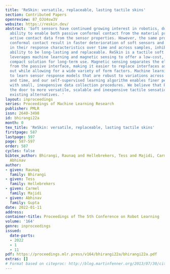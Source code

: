 ```yaml
---
title: 'ReSkin: versatile, replaceable, lasting tactile skins'
section: Contributed Papers
openreview: 87_OJU4sw3V
website: https://reskin.dev/
abstract: 'Soft sensors have continued growing interest in robotics, due to their
  ability to enable both passive conformal contact from the material properties and
  active contact data from the sensor properties. However, the same properties of
  conformal contact result in faster deterioration of soft sensors and larger variations
  in their response characteristics over time and across samples, inhibiting their
  ability to be long-lasting and replaceable. ReSkin is a tactile soft sensor that
  leverages machine learning and magnetic sensing to offer a low-cost, diverse and
  compact solution for long-term use. Magnetic sensing separates the electronic circuitry
  from the passive interface, making it easier to replace interfaces as they wear
  out while allowing for a wide variety of form factors. Machine learning allows us
  to learn sensor response models that are robust to variations across fabrication
  and time, and our self-supervised learning algorithm enables finer performance enhancement
  with small, inexpensive data collection procedures. We believe that ReSkin opens
  the door to more versatile, scalable and inexpensive tactile sensation modules than
  existing alternatives. '
layout: inproceedings
series: Proceedings of Machine Learning Research
publisher: PMLR
issn: 2640-3498
id: bhirangi22a
month: 0
tex_title: 'ReSkin: versatile, replaceable, lasting tactile skins'
firstpage: 587
lastpage: 597
page: 587-597
order: 587
cycles: false
bibtex_author: Bhirangi, Raunaq and Hellebrekers, Tess and Majidi, Carmel and Gupta,
  Abhinav
author:
- given: Raunaq
  family: Bhirangi
- given: Tess
  family: Hellebrekers
- given: Carmel
  family: Majidi
- given: Abhinav
  family: Gupta
date: 2022-01-11
address:
container-title: Proceedings of The 5th Conference on Robot Learning
volume: '164'
genre: inproceedings
issued:
  date-parts:
  - 2022
  - 1
  - 11
pdf: https://proceedings.mlr.press/v164/bhirangi22a/bhirangi22a.pdf
extras: []
# Format based on citeproc: http://blog.martinfenner.org/2013/07/30/citeproc-yaml-for-bibliographies/
---
```

